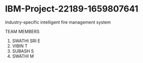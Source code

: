 # IBM-Project-22189-1659807641
Industry-specific intelligent fire management system

TEAM MEMBERS
1. SWATHI SRI E
2. VIBIN T
3. SUBASH S
4. SWATHI M
